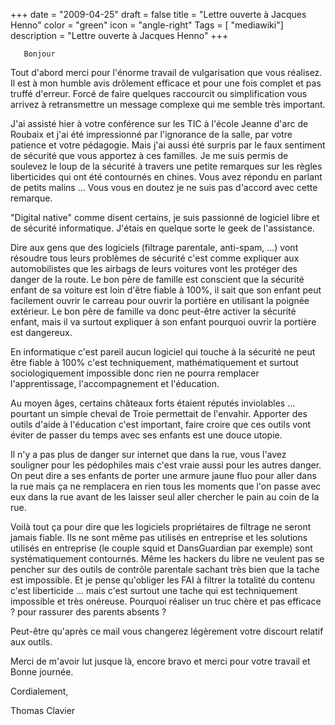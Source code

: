 +++
date = "2009-04-25"
draft = false
title = "Lettre ouverte à Jacques Henno"
color = "green"
icon = "angle-right"
Tags = [ "mediawiki"]
description = "Lettre ouverte à Jacques Henno"
+++

       Bonjour

Tout d'abord merci pour l'énorme travail de vulgarisation que vous
réalisez. Il est à mon humble avis drôlement efficace et pour une fois
complet et pas truffé d'erreur. Forcé de faire quelques raccourcit ou
simplification vous arrivez à retransmettre un message complexe qui me
semble très important.

J'ai assisté hier à votre conférence sur les TIC à l'école Jeanne d'arc
de Roubaix et j'ai été impressionné par l'ignorance de la salle, par
votre patience et votre pédagogie. Mais j'ai aussi été surpris par le
faux sentiment de sécurité que vous apportez à ces familles. Je me suis
permis de soulevez le loup de la sécurité à travers une petite remarques
sur les règles liberticides qui ont été contournés en chines. Vous avez
répondu en parlant de petits malins ... Vous vous en doutez je ne suis
pas d'accord avec cette remarque.

"Digital native" comme disent certains, je suis passionné de logiciel
libre et de sécurité informatique. J'étais en quelque sorte le geek de
l'assistance.

Dire aux gens que des logiciels (filtrage parentale, anti-spam, ...)
vont résoudre tous leurs problèmes de sécurité c'est comme expliquer aux
automobilistes que les airbags de leurs voitures vont les protéger des
danger de la route. Le bon père de famille est conscient que la sécurité
enfant de sa voiture est loin d'être fiable à 100%, il sait que son
enfant peut facilement ouvrir le carreau pour ouvrir la portière en
utilisant la poignée extérieur. Le bon père de famille va donc peut-être
activer la sécurité enfant, mais il va surtout expliquer à son enfant
pourquoi ouvrir la portière est dangereux.

En informatique c'est pareil aucun logiciel qui touche à la sécurité ne
peut être fiable à 100% c'est techniquement, mathématiquement et surtout
sociologiquement impossible donc rien ne pourra remplacer
l'apprentissage, l'accompagnement et l'éducation.

Au moyen âges, certains châteaux forts étaient réputés inviolables ...
pourtant un simple cheval de Troie permettait de l'envahir. Apporter des
outils d'aide à l'éducation c'est important, faire croire que ces outils
vont éviter de passer du temps avec ses enfants est une douce utopie.

Il n'y a pas plus de danger sur internet que dans la rue, vous l'avez
souligner pour les pédophiles mais c'est vraie aussi pour les autres
danger. On peut dire a ses enfants de porter une armure jaune fluo pour
aller dans la rue mais ça ne remplacera en rien tous les moments que
l'on passe avec eux dans la rue avant de les laisser seul aller chercher
le pain au coin de la rue.

Voilà tout ça pour dire que les logiciels propriétaires de filtrage ne
seront jamais fiable. Ils ne sont même pas utilisés en entreprise et les
solutions utilisés en entreprise (le couple squid et DansGuardian par
exemple) sont systématiquement contournés. Même les hackers du libre ne
veulent pas se pencher sur des outils de contrôle parentale sachant très
bien que la tache est impossible. Et je pense qu'obliger les FAI à
filtrer la totalité du contenu c'est liberticide ... mais c'est surtout
une tache qui est techniquement impossible et très onéreuse. Pourquoi
réaliser un truc chère et pas efficace ? pour rassurer des parents
absents ?

Peut-être qu'après ce mail vous changerez légèrement votre discourt
relatif aux outils.

Merci de m'avoir lut jusque là, encore bravo et merci pour votre travail
et Bonne journée.

Cordialement,

Thomas Clavier
